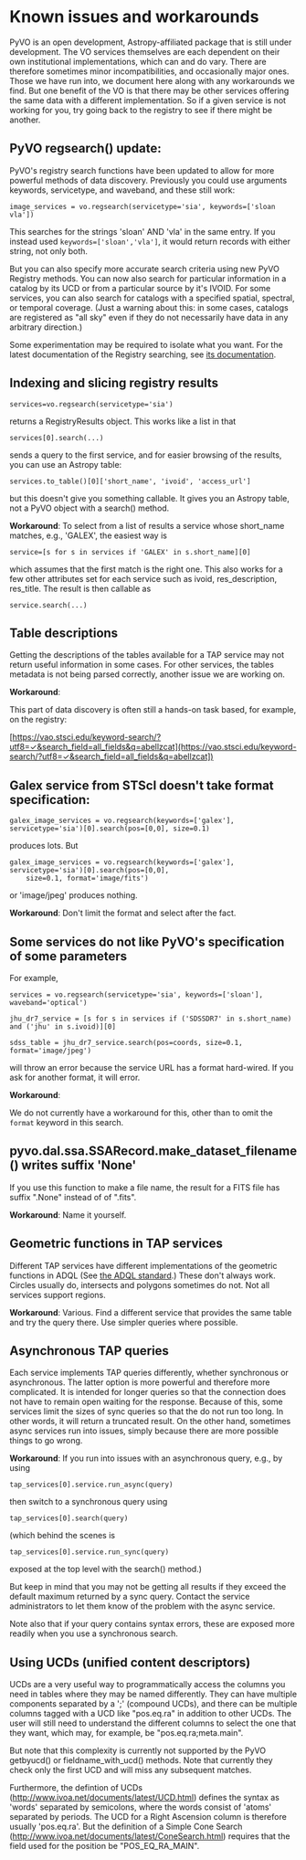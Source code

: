 #  Known issues and workarounds

PyVO is an open development, Astropy-affiliated package that is still under development.
The VO services themselves are each dependent on their own institutional
implementations, which can and do vary.  There are therefore sometimes minor incompatibilities,
and occasionally major ones.  Those we have run into, we document here along with any workarounds
we find.  But one benefit of the VO is that there may be other services offering the same data with
a different implementation.  So if a given service is not working for you, try going back to 
the registry to see if there might be another.



##  PyVO regsearch() update:  

PyVO's registry search functions have been updated to allow for more
powerful methods of data discovery.  Previously you could
use arguments keywords, servicetype, and waveband, and these still work:
```
image_services = vo.regsearch(servicetype='sia', keywords=['sloan vla'])
```
This searches for the strings 'sloan' AND 'vla' in the same entry.  If you instead used ``keywords=['sloan','vla']``,
it would return records with either string, not only both.

But you
can also specify more accurate search criteria using new PyVO Registry
methods.  You can now also search for particular information in a
catalog by its UCD or from a particular source by it's IVOID.  For
some services, you can also search for catalogs with a specified 
spatial, spectral, or temporal coverage.  (Just a warning about this: in some cases,
catalogs are registered as "all sky"  even if they do not 
necessarily have data in any arbitrary direction.) 

Some experimentation may be required to isolate what you want.  For
the latest documentation of the Registry searching, see
[its documentation](https://pyvo.readthedocs.io/en/latest/registry/index.html).  


## Indexing and slicing registry results

```
services=vo.regsearch(servicetype='sia')
```

returns a RegistryResults object.  This works like a list in that

```
services[0].search(...)
```
sends a query to the first service, and for easier browsing of the results, you can use an Astropy table:

```
services.to_table()[0]['short_name', 'ivoid', 'access_url']
```

but this doesn't give you something callable.  It gives you an Astropy table, not a PyVO object with a search() method.  

**Workaround**:  To select from a list of results a service whose short_name matches, e.g., 'GALEX', the easiest way is

```
service=[s for s in services if 'GALEX' in s.short_name][0]
```
which assumes that the first match is the right one.  This also works for a few other attributes set for each service such as ivoid, res_description, res_title.   The result is then callable as
```
service.search(...)
```


##  Table descriptions

Getting the descriptions of the tables available for a TAP service may not return useful information
in some cases. For other services, the tables metadata is not being parsed correctly,
another issue we are working on.  

**Workaround**:

This part of data discovery is often still a hands-on task based, for example, on the registry:

[https://vao.stsci.edu/keyword-search/?utf8=✓&search_field=all_fields&q=abellzcat](https://vao.stsci.edu/keyword-search/?utf8=✓&search_field=all_fields&q=abellzcat])


## Galex service from STScI doesn't take format specification:

```
galex_image_services = vo.regsearch(keywords=['galex'], servicetype='sia')[0].search(pos=[0,0], size=0.1)
```

produces lots. But

```
galex_image_services = vo.regsearch(keywords=['galex'], servicetype='sia')[0].search(pos=[0,0],
    size=0.1, format='image/fits')
```

or 'image/jpeg' produces nothing.

**Workaround**:  Don't limit the format and select after the fact.



##  Some services do not like PyVO's specification of some parameters

For example,

```
services = vo.regsearch(servicetype='sia', keywords=['sloan'], waveband='optical')

jhu_dr7_service = [s for s in services if ('SDSSDR7' in s.short_name) and ('jhu' in s.ivoid)][0]

sdss_table = jhu_dr7_service.search(pos=coords, size=0.1, format='image/jpeg')
```

will throw an error because the service URL has a format hard-wired.  If you ask for another format, it will error.

**Workaround**:

We do not currently have a workaround for this, other than to omit the `format`
keyword in this search.


## pyvo.dal.ssa.SSARecord.make_dataset_filename() writes suffix  'None'

If you use this function to make a file name, the result for a FITS file has suffix ".None" instead of of ".fits".

**Workaround**:  Name it yourself.  


## Geometric functions in TAP services

Different TAP services have different implementations of the geometric functions in ADQL (See [the ADQL standard](http://www.ivoa.net/documents/latest/ADQL.html).)  These don't always work.  Circles usually do, intersects and polygons sometimes do not.  Not all services support regions.  

**Workaround**:  Various.  Find a different service that provides the same table and try the query there.  Use simpler queries where possible. 



## Asynchronous TAP queries

Each service implements TAP queries differently, whether synchronous
or asynchronous.  The latter option is more powerful and therefore
more complicated.  It is intended for longer queries so that the
connection does not have to remain open waiting for the response.
Because of this, some services limit the sizes of sync queries so that
the do not run too long.  In other words, it will return a truncated
result.  On the other hand, sometimes async services run into issues,
simply because there are more possible things to go wrong.  

**Workaround**: If you run into issues with an asynchronous query, e.g., by using

```
tap_services[0].service.run_async(query)
```

then switch to a synchronous query using

```
tap_services[0].search(query)
```

(which behind the scenes is

```
tap_services[0].service.run_sync(query)
```

exposed at the top level with the search() method.)  

But keep in mind that you may not be getting all results if they
exceed the default maximum returned by a sync query.  Contact the
service administrators to let them know of the problem with the async service.

Note also that if your query contains syntax errors, these are exposed more readily when you use a synchronous search.


## Using UCDs (unified content descriptors)

UCDs are a very useful way to programmatically access the columns you need in tables where they may be named differently.  They can have multiple components separated by a ';' (compound UCDs), and there can be multiple columns tagged with a UCD like "pos.eq.ra" in addition to other UCDs.  The user will still need to understand the different columns to select the one that they want, which may, for example, be "pos.eq.ra;meta.main".  

But note that this complexity is currently not supported by the PyVO getbyucd() or fieldname_with_ucd() methods.  Note that currently they check only the first UCD and will miss any subsequent matches.  

Furthermore, the defintion of UCDs (http://www.ivoa.net/documents/latest/UCD.html) defines the syntax as 'words' separated by semicolons, where the words consist of 'atoms' separated by periods.  The UCD for a Right Ascension column is therefore usually 'pos.eq.ra'.  But the definition of a Simple Cone Search (http://www.ivoa.net/documents/latest/ConeSearch.html) requires that the field used for the position be "POS_EQ_RA_MAIN".
